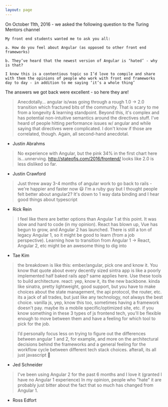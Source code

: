 ```yaml
---
layout: page
---
```


On October 11th, 2016 - we asked the following question to the Turing Mentors channel

```
My front end students wanted me to ask you all:

a. How do you feel about Angular (as opposed to other front end frameworks)

b. They’ve heard that the newest version of Angular is ‘hated’ - why is that?

I know this is a contentious topic so I’d love to compile and share with them the opinions of people who work with front end frameworks day to day - in addition to me saying ‘it’s a whole thing’
```

The answers we got back were excellent - so here they are!

> Anecdotally... angular is/was going through a rough 1.0 -> 2.0 transition which fractured bits of the community. That is scary to me from a longevity & learning standpoint. Beyond this, it's complex and has potential non-intuitive semantics around the directives stuff. I've heard of people hitting performance issues w/ angular and while saying that directives were complicated. I don't know if those are correlated, though. Again, all second-hand anecdotal.

- Justin Abrahms

> No experience with Angular, but the pink 34% in the first chart here is…unnerving. http://stateofjs.com/2016/frontend/
> looks like 2.0 is less disliked so far.

- Justin Crawford

> Just threw away 3-4 months of angular work to go back to rails - we're happier and faster now :smiley:
> I'm a ruby guy but I thought people felt better about angular2? It's down to 1 way data binding and I hear good things about typescript

- Rick Rein

> I feel like there are better options than Angular 1 at this point. It was slow and hard to code (in my opinion). React has blown up, Vue has begun to grow, and Angular 2 has launched. There is still a ton of legacy Angular 1, so it might be good to learn (from a job perspective). Learning how to transition from Angular 1 -> React, Angular 2, etc might be an awesome thing to dig into

- Tae Kim

> the breakdown is like this: ember/angular, pick one and know it. You know that quote about every decently sized sintra app is like a poorly implemented half baked rails app? same applies here. Use these tools to build architecture. react: yep, know it, its the new backbone. kinda like sinatra, pretty lightweight, good support, but you have to make choices about the state management, the api protocol, the router, etc. its a jack of all trades, but just like any technology, not always the best choice. vanilla js, yep, know this too, sometimes having a framework doesn't pay. maybe its a mobile specific/optimized site, etc. if you know something in these 3 types of js frontend tech, you’ll be flexible enough to move between them and have a feeling for which tool to pick for the job.

> I’d personally focus less on trying to figure out the differences between angular 1 and 2, for example, and more on the architectural decisions behind the frameworks and a general feeling for the workflow cycle between different tech stack choices. afterall, its all just javascript :slightly_smiling_face:

- Jed Schneider

> I've been using Angular 2 for the past 6 months and I love it (granted I have no Angular 1 experience) In my opinion, people who "hate" it are probably just bitter about the fact that so much has changed from Angular 1.

- Ross Edfort
